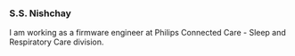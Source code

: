 ### S.S. Nishchay
I am working as a firmware engineer at Philips Connected Care - Sleep and Respiratory Care division. 
